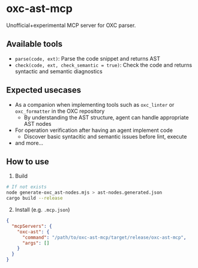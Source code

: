 # oxc-ast-mcp

Unofficial+experimental MCP server for OXC parser.

## Available tools

- `parse(code, ext)`: Parse the code snippet and returns AST
- `check(code, ext, check_semantic = true)`: Check the code and returns syntactic and semantic diagnostics

## Expected usecases

- As a companion when implementing tools such as `oxc_linter` or `oxc_formatter` in the OXC repository
  - By understanding the AST structure, agent can handle appropriate AST nodes
- For operation verification after having an agent implement code
  - Discover basic syntacitic and semantic issues before lint, execute
- and more...

## How to use

1. Build

```sh
# If not exists
node generate-oxc_ast-nodes.mjs > ast-nodes.generated.json
cargo build --release
```

2. Install (e.g. `.mcp.json`)

```json
{
  "mcpServers": {
    "oxc-ast": {
      "command": "/path/to/oxc-ast-mcp/target/release/oxc-ast-mcp",
      "args": []
    }
  }
}
```
